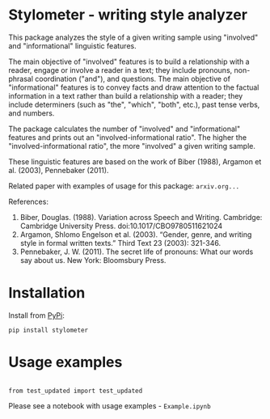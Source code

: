 # Stylometer - writing style analyzer
This package analyzes the style of a given writing sample using "involved" and "informational" linguistic features. 

The main objective of "involved" features is to build a relationship with a reader, engage or involve a reader in a text; they include pronouns, non-phrasal coordination ("and"), and questions. The main objective of "informational" features is to convey facts and draw attention to the factual information in a text rather than build a relationship with a reader; they include determiners (such as "the", "which", "both", etc.), past tense verbs, and numbers. 

The package calculates the number of "involved" and "informational" features and prints out an "involved-informational ratio". The higher the "involved-informational ratio", the more "involved" a given writing sample. 

These linguistic features are based on the work of Biber (1988), Argamon et al. (2003), Pennebaker (2011).

Related paper with examples of usage for this package: `arxiv.org...`

References:
1. Biber, Douglas. (1988). Variation across Speech and Writing. Cambridge: Cambridge University Press. doi:10.1017/CBO9780511621024
2. Argamon, Shlomo Engelson et al. (2003). “Gender, genre, and writing style in formal written texts.” Third Text 23 (2003): 321-346.
3. Pennebaker, J. W. (2011). The secret life of pronouns: What our words say about us. New York: Bloomsbury Press.
  
# Installation
Install from <a href="https://pypi.org/project/test-updated/">PyPi</a>:

`pip install stylometer`

# Usage examples
<code>
from test_updated import test_updated
</code>

Please see a notebook with usage examples - `Example.ipynb`

